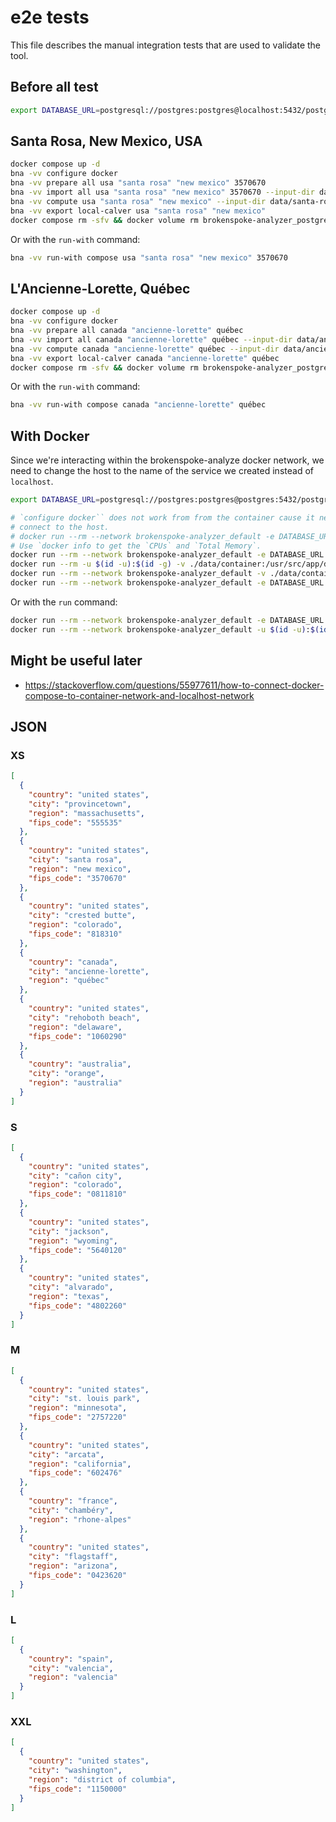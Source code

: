 # e2e tests

This file describes the manual integration tests that are used to validate the
tool.

## Before all test

```bash
export DATABASE_URL=postgresql://postgres:postgres@localhost:5432/postgres
```

## Santa Rosa, New Mexico, USA

```bash
docker compose up -d
bna -vv configure docker
bna -vv prepare all usa "santa rosa" "new mexico" 3570670
bna -vv import all usa "santa rosa" "new mexico" 3570670 --input-dir data/santa-rosa-new-mexico-usa
bna -vv compute usa "santa rosa" "new mexico" --input-dir data/santa-rosa-new-mexico-usa
bna -vv export local-calver usa "santa rosa" "new mexico"
docker compose rm -sfv && docker volume rm brokenspoke-analyzer_postgres
```

Or with the `run-with` command:

```bash
bna -vv run-with compose usa "santa rosa" "new mexico" 3570670
```

## L'Ancienne-Lorette, Québec

```bash
docker compose up -d
bna -vv configure docker
bna -vv prepare all canada "ancienne-lorette" québec
bna -vv import all canada "ancienne-lorette" québec --input-dir data/ancienne-lorette-quebec-canada
bna -vv compute canada "ancienne-lorette" québec --input-dir data/ancienne-lorette-quebec-canada
bna -vv export local-calver canada "ancienne-lorette" québec
docker compose rm -sfv && docker volume rm brokenspoke-analyzer_postgres
```

Or with the `run-with` command:

```bash
bna -vv run-with compose canada "ancienne-lorette" québec
```

## With Docker

Since we're interacting within the brokenspoke-analyze docker network, we need
to change the host to the name of the service we created instead of `localhost`.

```bash
export DATABASE_URL=postgresql://postgres:postgres@postgres:5432/postgres
```

```bash
# `configure docker`` does not work from from the container cause it needs to
# connect to the host.
# docker run --rm --network brokenspoke-analyzer_default -e DATABASE_URL hcr.io/peopleforbikes/brokenspoke-analyzer:2.0.0-rc configure docker
# Use `docker info to get the `CPUs` and `Total Memory`.
docker run --rm --network brokenspoke-analyzer_default -e DATABASE_URL ghcr.io/peopleforbikes/brokenspoke-analyzer:2.0.0-rc configure custom 4 1943 postgres
docker run --rm -u $(id -u):$(id -g) -v ./data/container:/usr/src/app/data ghcr.io/peopleforbikes/brokenspoke-analyzer:2.0.0-rc prepare all usa "santa rosa" "new mexico" 3570670 --output-dir /usr/src/app/data
docker run --rm --network brokenspoke-analyzer_default -v ./data/container:/usr/src/app/data -e DATABASE_URL ghcr.io/peopleforbikes/brokenspoke-analyzer:2.0.0-rc import all usa "santa rosa" "new mexico" 3570670 --input-dir /usr/src/app/data/santa-rosa-new-mexico-usa
docker run --rm --network brokenspoke-analyzer_default -e DATABASE_URL ghcr.io/peopleforbikes/brokenspoke-analyzer:2.0.0-rc compute usa "santa rosa" "new mexico" --input-dir /usr/src/app/data/santa-rosa-new-mexico-usa
```

Or with the `run` command:

```bash
docker run --rm --network brokenspoke-analyzer_default -e DATABASE_URL ghcr.io/peopleforbikes/brokenspoke-analyzer:2.0.0-rc -vv run usa "santa rosa" "new mexico" 3570670
docker run --rm --network brokenspoke-analyzer_default -u $(id -u):$(id -g) -v ./results:/usr/src/app/results -e DATABASE_URL ghcr.io/peopleforbikes/brokenspoke-analyzer:2.0.0-rc  -vv export local-calver usa "santa rosa" "new mexico"
```

## Might be useful later

- <https://stackoverflow.com/questions/55977611/how-to-connect-docker-compose-to-container-network-and-localhost-network>

## JSON

### XS

```json
[
  {
    "country": "united states",
    "city": "provincetown",
    "region": "massachusetts",
    "fips_code": "555535"
  },
  {
    "country": "united states",
    "city": "santa rosa",
    "region": "new mexico",
    "fips_code": "3570670"
  },
  {
    "country": "united states",
    "city": "crested butte",
    "region": "colorado",
    "fips_code": "818310"
  },
  {
    "country": "canada",
    "city": "ancienne-lorette",
    "region": "québec"
  },
  {
    "country": "united states",
    "city": "rehoboth beach",
    "region": "delaware",
    "fips_code": "1060290"
  },
  {
    "country": "australia",
    "city": "orange",
    "region": "australia"
  }
]
```

### S

```json
[
  {
    "country": "united states",
    "city": "cañon city",
    "region": "colorado",
    "fips_code": "0811810"
  },
  {
    "country": "united states",
    "city": "jackson",
    "region": "wyoming",
    "fips_code": "5640120"
  },
  {
    "country": "united states",
    "city": "alvarado",
    "region": "texas",
    "fips_code": "4802260"
  }
]
```

### M

```json
[
  {
    "country": "united states",
    "city": "st. louis park",
    "region": "minnesota",
    "fips_code": "2757220"
  },
  {
    "country": "united states",
    "city": "arcata",
    "region": "california",
    "fips_code": "602476"
  },
  {
    "country": "france",
    "city": "chambéry",
    "region": "rhone-alpes"
  },
  {
    "country": "united states",
    "city": "flagstaff",
    "region": "arizona",
    "fips_code": "0423620"
  }
]
```

### L

```json
[
  {
    "country": "spain",
    "city": "valencia",
    "region": "valencia"
  }
]
```

### XXL

```json
[
  {
    "country": "united states",
    "city": "washington",
    "region": "district of columbia",
    "fips_code": "1150000"
  }
]
```
